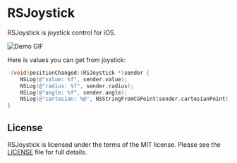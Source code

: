 # RSJoystick
RSJoystick is joystick control for iOS.

![Demo GIF](http://i.imgur.com/3XhIMDR.gif)

Here is values you can get from joystick:
``` Objective-C
-(void)positionChanged:(RSJoystick *)sender {
    NSLog(@"value: %f", sender.value);
    NSLog(@"radius: %f", sender.radius);
    NSLog(@"angle: %f", sender.angle);
    NSLog(@"cartesian: %@", NSStringFromCGPoint(sender.cartesianPoint));
}
```

## License
RSJoystick is licensed under the terms of the MIT license. Please see the [LICENSE](LICENSE) file for full details.
